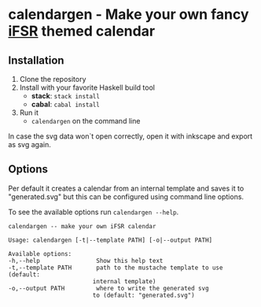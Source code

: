 # calendargen - Make your own fancy [iFSR](https://ifsr.de) themed calendar

## Installation

1. Clone the repository
2. Install with your favorite Haskell build tool
    - **stack**: `stack install`
    - **cabal**: `cabal install`
3. Run it
    - `calendargen` on the command line

In case the svg data won`t open correctly, open it with inkscape and export as svg again.

## Options

Per default it creates a calendar from an internal template and saves it to "generated.svg" but this can be configured using command line options.

To see the available options run `calendargen --help`.

    calendargen -- make your own iFSR calendar

    Usage: calendargen [-t|--template PATH] [-o|--output PATH]

    Available options:
    -h,--help                Show this help text
    -t,--template PATH       path to the mustache template to use (default:
                            internal template)
    -o,--output PATH         where to write the generated svg
                            to (default: "generated.svg")
